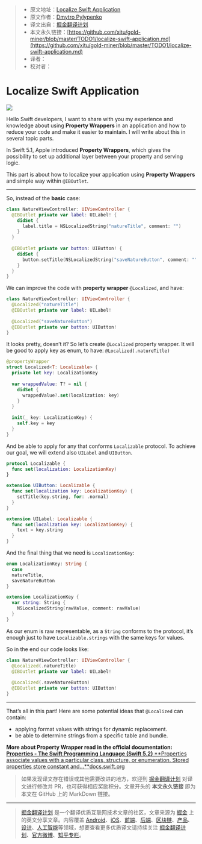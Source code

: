 > * 原文地址：[Localize Swift Application](https://levelup.gitconnected.com/localize-swift-application-f1fd0f4af800)
> * 原文作者：[Dmytro Pylypenko](https://medium.com/@dimpiax)
> * 译文出自：[掘金翻译计划](https://github.com/xitu/gold-miner)
> * 本文永久链接：[https://github.com/xitu/gold-miner/blob/master/TODO1/localize-swift-application.md](https://github.com/xitu/gold-miner/blob/master/TODO1/localize-swift-application.md)
> * 译者：
> * 校对者：

# Localize Swift Application

![](https://cdn-images-1.medium.com/max/4800/1*SjXk6V6r3e94guJcg5mRzw.png)

Hello Swift developers, I want to share with you my experience and knowledge about using **Property Wrappers** in an application and how to reduce your code and make it easier to maintain. I will write about this in several topic parts.

In Swift 5.1, Apple introduced **Property Wrappers**, which gives the possibility to set up additional layer between your property and serving logic.

This part is about how to localize your application using **Property Wrappers** and simple way within `@IBOutlet`.

---

So, instead of the **basic** case:

```Swift
class NatureViewController: UIViewController {
  @IBOutlet private var label: UILabel! {
    didSet {
      label.title = NSLocalizedString("natureTitle", comment: "")
    }
  }
  
  @IBOutlet private var button: UIButton! {
    didSet {
      button.setTitle(NSLocalizedString("saveNatureButton", comment: ""), for: .normal)
    }
  }
}
```

We can improve the code with **property wrapper** `@Localized`, and have:

```Swift
class NatureViewController: UIViewController {
  @Localized("natureTitle")
  @IBOutlet private var label: UILabel!
  
  @Localized("saveNatureButton")
  @IBOutlet private var button: UIButton!
}
```

It looks pretty, doesn’t it? So let’s create `@Localized` property wrapper.
It will be good to apply key as enum, to have: `@Localized(.natureTitle)`

```Swift
@propertyWrapper
struct Localized<T: Localizable> {
  private let key: LocalizationKey
  
  var wrappedValue: T? = nil {
    didSet {
      wrappedValue?.set(localization: key)
    }
  }
  
  init(_ key: LocalizationKey) {
    self.key = key
  }
}
```

And be able to apply for any that conforms `Localizable` protocol.
To achieve our goal, we will extend also `UILabel` and `UIButton`.

```Swift
protocol Localizable {
  func set(localization: LocalizationKey)
}

extension UIButton: Localizable {
  func set(localization key: LocalizationKey) {
    setTitle(key.string, for: .normal)
  }
}

extension UILabel: Localizable {
  func set(localization key: LocalizationKey) {
    text = key.string
  }
}
```

And the final thing that we need is `LocalizationKey`:

```Swift
enum LocalizationKey: String {
  case 
  natureTitle, 
  saveNatureButton
}

extension LocalizationKey {
  var string: String {
    NSLocalizedString(rawValue, comment: rawValue)
  }
}
```

As our enum is raw representable, as a `String` conforms to the protocol, it’s enough just to have `Localizable.strings` with the same keys for values.

So in the end our code looks like:

```Swift
class NatureViewController: UIViewController {
  @Localized(.natureTitle)
  @IBOutlet private var label: UILabel!
  
  @Localized(.saveNatureButton)
  @IBOutlet private var button: UIButton!
}
```

---

That’s all in this part! Here are some potential ideas that `@Localized` can contain:

* applying format values with strings for dynamic replacement.
* be able to determine strings from a specific table and bundle.

**More about Property Wrapper read in the official documentation:**
[**Properties - The Swift Programming Language (Swift 5.2)**
**Properties associate values with a particular class, structure, or enumeration. Stored properties store constant and…**docs.swift.org](https://docs.swift.org/swift-book/LanguageGuide/Properties.html)

> 如果发现译文存在错误或其他需要改进的地方，欢迎到 [掘金翻译计划](https://github.com/xitu/gold-miner) 对译文进行修改并 PR，也可获得相应奖励积分。文章开头的 **本文永久链接** 即为本文在 GitHub 上的 MarkDown 链接。

---

> [掘金翻译计划](https://github.com/xitu/gold-miner) 是一个翻译优质互联网技术文章的社区，文章来源为 [掘金](https://juejin.im) 上的英文分享文章。内容覆盖 [Android](https://github.com/xitu/gold-miner#android)、[iOS](https://github.com/xitu/gold-miner#ios)、[前端](https://github.com/xitu/gold-miner#前端)、[后端](https://github.com/xitu/gold-miner#后端)、[区块链](https://github.com/xitu/gold-miner#区块链)、[产品](https://github.com/xitu/gold-miner#产品)、[设计](https://github.com/xitu/gold-miner#设计)、[人工智能](https://github.com/xitu/gold-miner#人工智能)等领域，想要查看更多优质译文请持续关注 [掘金翻译计划](https://github.com/xitu/gold-miner)、[官方微博](http://weibo.com/juejinfanyi)、[知乎专栏](https://zhuanlan.zhihu.com/juejinfanyi)。
